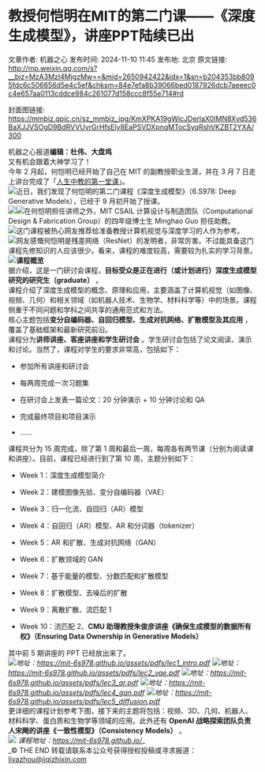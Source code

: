 # 教授何恺明在MIT的第二门课——《深度生成模型》，讲座PPT陆续已出

文章作者: 机器之心
发布时间: 2024-11-10 11:45
发布地: 北京
原文链接: http://mp.weixin.qq.com/s?__biz=MzA3MzI4MjgzMw==&mid=2650942422&idx=1&sn=b204353bb8095fdc6c506656d5e4c5ef&chksm=84e7efa8b39066bed0187926dcb7aeeec0c4e657aa0113cddce984c261077d158ccc8f55e714#rd

封面图链接: https://mmbiz.qpic.cn/sz_mmbiz_jpg/KmXPKA19gWicJDerlaX0IMN8Xyd536BaXJJVSOgD9BdRVVUvrGrHfsEly8EaPSVDXpnqMTocSyqRshVKZBT2YXA/300

机器之心报道**编辑：杜伟、大盘鸡**  
又有机会跟着大神学习了！  
今年 2 月起，何恺明已经开始了自己在 MIT 的副教授职业生涯，并在 3 月 7
日走上讲台完成了「[人生中教的第一堂课](http://mp.weixin.qq.com/s?__biz=MzA3MzI4MjgzMw==&mid=2650910146&idx=2&sn=695da9233ed4b11c1c9c03be5b675f04&chksm=84e469bcb393e0aa0c94620bd9a3ad8f35d6017fa7daef8da9be12fe38f66ece630f2201d30d&scene=21#wechat_redirect)」。  
![](https://mmbiz.qpic.cn/sz_mmbiz_png/KmXPKA19gWicJDerlaX0IMN8Xyd536BaXYXmdaux0E8VZu5ic0J9KuPheoXl61fJsroZb4eKYOFvzD7HUJibey6Lw/640?wx_fmt=png&from=appmsg)近日，我们发现了何恺明的第二门课程《深度生成模型》（6.S978:
Deep Generative Models），已经于 9 月初开始了授课。  
![](https://mmbiz.qpic.cn/sz_mmbiz_png/KmXPKA19gWicJDerlaX0IMN8Xyd536BaXoR1lrG9reRZAt1tX9vGibBdsyM9hHEkKdYEGk7vpKKkJ1QkHNnBmgkQ/640?wx_fmt=png&from=appmsg)![](https://mmbiz.qpic.cn/sz_mmbiz_png/KmXPKA19gWicJDerlaX0IMN8Xyd536BaXkkaibqoRu3R8wbaHD58ZbhLGlbyicN9w3U0NDiaoRzq5dc5EicUMhenwKQ/640?wx_fmt=png&from=appmsg)在何恺明担任讲师之外，MIT
CSAIL 计算设计与制造团队（Computational Design & Fabrication Group）的四年级博士生 Minghao Guo
担任助教。  
![](https://mmbiz.qpic.cn/sz_mmbiz_png/KmXPKA19gWicJDerlaX0IMN8Xyd536BaXSYe5hB26PZu2HHbuowvsEd68spbRTswgOAWXIxNibJeyAu9MPHnYMDQ/640?wx_fmt=png&from=appmsg)这门课程被热心网友推荐给准备教授计算机视觉与深度学习的人作为参考。  
![](https://mmbiz.qpic.cn/sz_mmbiz_png/KmXPKA19gWicJDerlaX0IMN8Xyd536BaXa7qs7wNgpBecd1gctpZG7dFYkicIiaLf3cmkCk4BVJYe70FgxN6F7KAA/640?wx_fmt=png&from=appmsg)网友感慨何恺明是残差网络（ResNet）的发明者，非常厉害。不过能具备这门课程先修知识的人应该很少。看来，课程的难度较高，需要较为扎实的学习背景。  
![](https://mmbiz.qpic.cn/sz_mmbiz_png/KmXPKA19gWicJDerlaX0IMN8Xyd536BaXedqTTibdEdAh1fZn3kNU3QAnr6dSEhau5Mo2kCZfA39HUFTria6dJibNA/640?wx_fmt=png&from=appmsg)**课程概览**  
据介绍，这是一门研讨会课程，**目标受众是正在进行（或计划进行）深度生成模型研究的研究生（graduate）** 。  
课程介绍了深度生成模型的概念、原理和应用，主要涵盖了计算机视觉（如图像、视频、几何）和相关领域（如机器人技术、生物学、材料科学等）中的场景。课程侧重于不同问题和学科之间共享的通用范式和方法。  
核心主题包括**变分自编码器、自回归模型、生成对抗网络、扩散模型及其应用** ，覆盖了基础框架和最新研究前沿。  
课程分为**讲师讲座、客座讲座和学生研讨会** 。学生研讨会包括了论文阅读、演示和讨论。当然了，课程对学生的要求非常高，包括如下：  

  * 参加所有讲座和研讨会

  * 每两周完成一次习题集

  * 在研讨会上发表一篇论文：20 分钟演示 + 10 分钟讨论和 QA

  * 完成最终项目和项目演示

  * ……

  
课程共分为 15 周完成，除了第 1 周和最后一周，每周各有两节课（分别为阅读课和讲座）。目前，课程已经进行到了第 10 周，主题分别如下：  

  * Week 1：深度生成模型简介

  * Week 2：建模图像先验、变分自编码器（VAE）

  * Week 3：归一化流、自回归（AR）模型

  * Week 4：自回归（AR）模型、AR 和分词器（tokenizer）

  * Week 5：AR 和扩散、生成对抗网络（GAN）

  * Week 6：扩散领域的 GAN

  * Week 7：基于能量的模型、分数匹配和扩散模型

  * Week 8：扩散模型、去噪后的扩散

  * Week 9：离散扩散、流匹配 1

  * Week 10：流匹配 2、**CMU 助理教授朱俊彦讲座《确保生成模型的数据所有权》（Ensuring Data Ownership in Generative Models）**

  
其中前 5 期讲座的 PPT 已经放出来了。  
_![](https://mmbiz.qpic.cn/sz_mmbiz_png/KmXPKA19gWicJDerlaX0IMN8Xyd536BaXMicicqDQBazcAJu1zKCxZaBWaVWqvtnhx6BS9iaBBc5LIHeRTO9ahZoBQ/640?wx_fmt=png&from=appmsg)地址：https://mit-6s978.github.io/assets/pdfs/lec1_intro.pdf_
_![](https://mmbiz.qpic.cn/sz_mmbiz_png/KmXPKA19gWicJDerlaX0IMN8Xyd536BaXcVBwSWgOk99dqIPwibWich6I6zbloswz2vg0Dr77IN8JxzUyUWS7kRfw/640?wx_fmt=png&from=appmsg)地址：https://mit-6s978.github.io/assets/pdfs/lec2_vae.pdf_
_![](https://mmbiz.qpic.cn/sz_mmbiz_png/KmXPKA19gWicJDerlaX0IMN8Xyd536BaXo6lvT24VGstjruaH1ATZh412eFVoU26w1nj3icb8ibLAcB0IHlzdNiaRg/640?wx_fmt=png&from=appmsg)地址：https://mit-6s978.github.io/assets/pdfs/lec3_ar.pdf_
_![](https://mmbiz.qpic.cn/sz_mmbiz_png/KmXPKA19gWicJDerlaX0IMN8Xyd536BaXNzLWTYF46jKBtTV3SibgHosfZ1IBf7E8cGL2LFOVZMuMsDzdoqhH00w/640?wx_fmt=png&from=appmsg)地址：https://mit-6s978.github.io/assets/pdfs/lec4_gan.pdf_
_![](https://mmbiz.qpic.cn/sz_mmbiz_png/KmXPKA19gWicJDerlaX0IMN8Xyd536BaX1FUSPYyYugx6FQb1IFdR1u4CSat2gKibNSjpDEgtjV9zjUdS5j1cMSw/640?wx_fmt=png&from=appmsg)地址：https://mit-6s978.github.io/assets/pdfs/lec5_diffusion.pdf_  
更详细的课程计划参考下图，接下来的主题将包括：视频、3D、几何、机器人、材料科学、蛋白质和生物学等领域的应用。此外还有 **OpenAI
战略探索团队负责人宋飏的讲座《一致性模型》（Consistency Models）** 。  
![](https://mmbiz.qpic.cn/sz_mmbiz_gif/KmXPKA19gWicJDerlaX0IMN8Xyd536BaX6jUYGe1gCMleOg7B3YLdBJ4s9qQsITF8sM8G0eGIBQXibJ9amvgWwPA/640?wx_fmt=gif&from=appmsg)
_课程地址：https://mit-6s978.github.io/__  
_© THE END 转载请联系本公众号获得授权投稿或寻求报道：liyazhou@jiqizhixin.com  


